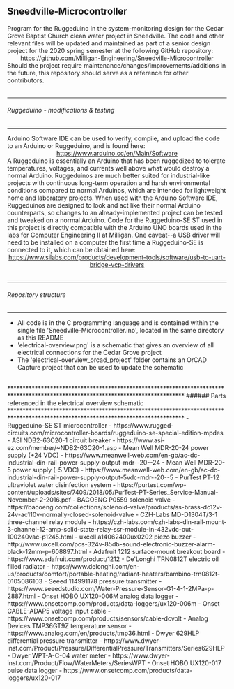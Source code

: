 ## Sneedville-Microcontroller  
  Program for the Ruggeduino in the system-monitoring design for the Cedar Grove Baptist Church clean water project in
  Sneedville. The code and other relevant files will be updated and maintained as part of a senior design project for the 2020
  spring semester at the following GitHub repository:  
  <span style="display:block;text-align:center">https://github.com/Milligan-Engineering/Sneedville-Microcontroller</span>
  Should the project require maintenance/changes/improvements/additions in the future, this repository should serve as a
  reference for other contributors.
  <br><br>
*********************************************************************************************************************************
###### Ruggeduino - modifications & testing
*********************************************************************************************************************************
  Arduino Software IDE can be used to verify, compile, and upload the code to an Arduino or Ruggeduino, and is found here:  
  <span style="display:block;text-align:center">https://www.arduino.cc/en/Main/Software</span>
  A Ruggeduino is essentially an Arduino that has been ruggedized to tolerate temperatures, voltages, and currents well above
  what would destroy a normal Arduino. Ruggeduinos are much better suited for industrial-like projects with continuous long-term
  operation and harsh environmental conditions compared to normal Arduinos, which are intended for lightweight home and
  laboratory projects. When used with the Arduino Software IDE, Ruggeduinos are designed to look and act like their normal
  Arduino counterparts, so changes to an already-implemented project can be tested and tweaked on a normal Arduino. Code for the
  Ruggeduino-SE ST used in this project is directly compatible with the Arduino UNO boards used in the labs for Computer
  Engineering II at Milligan. One caveat--a USB driver will need to be installed on a computer the first time a Ruggeduino-SE is
  connected to it, which can be obtained here:  
  <span style="display:block;text-align:center">https://www.silabs.com/products/development-tools/software/usb-to-uart-bridge-vcp-drivers</span>
  <br>
*********************************************************************************************************************************
###### Repository structure
*********************************************************************************************************************************
  - All code is in the C programming language and is contained within the single file 'Sneedville-Microcontroller.ino', located
    in the same directory as this README  
  - 'electrical-overview.png' is a schematic that gives an overview of all electrical connections for the Cedar Grove project  
  - The 'electrical-overview_orcad_project' folder contains an OrCAD Capture project that can be used to update the schematic  
  <br>
*********************************************************************************************************************************
###### Parts referenced in the electrical overview schematic
*********************************************************************************************************************************
  - Ruggeduino-SE ST microcontroller
      - https://www.rugged-circuits.com/microcontroller-boards/ruggeduino-se-special-edition-mpdes
  - ASI NDB2-63C20-1 circuit breaker
      - https://www.asi-ez.com/member/~NDB2-63C20-1.asp
  - Mean Well MDR-20-24 power supply (+24 VDC)
      - https://www.meanwell-web.com/en-gb/ac-dc-industrial-din-rail-power-supply-output-mdr--20--24
  - Mean Well MDR-20-5 power supply (-5 VDC)
      - https://www.meanwell-web.com/en-gb/ac-dc-industrial-din-rail-power-supply-output-5vdc-mdr--20--5
  - PurTest PT-12 ultraviolet water disinfection system
      - https://purtest.com/wp-content/uploads/sites/7409/2018/05/PurTest-PT-Series_Service-Manual-November-2-2016.pdf
  - BACOENG P0559 solenoid valve
      - https://bacoeng.com/collections/solenoid-valve/products/ss-brass-dc12v-24v-ac110v-normally-closed-solenoid-valve
  - CZH-Labs MD-D1304T/3-1 three-channel relay module
      - https://czh-labs.com/czh-labs-din-rail-mount-3-channel-12-amp-solid-state-relay-ssr-module-in-432vdc-out-100240vac-p1245.html
  - uxcell a14062400ux0202 piezo buzzer
      - http://www.uxcell.com/pcs-324v-85db-sound-electronic-buzzer-alarm-black-12mm-p-608897.html
  - Adafruit 1212 surface-mount breakout board
      - https://www.adafruit.com/product/1212
  - De'Longhi TRN0812T electric oil filled radiator
      - https://www.delonghi.com/en-us/products/comfort/portable-heating/radiant-heaters/bambino-trn0812t-0105086103
  - Seeed 114991178 pressure transmitter
      - https://www.seeedstudio.com/Water-Pressure-Sensor-G1-4-1-2MPa-p-2887.html
  - Onset HOBO UX120-006M analog data logger
      - https://www.onsetcomp.com/products/data-loggers/ux120-006m
  - Onset CABLE-ADAP5 voltage input cable
      - https://www.onsetcomp.com/products/sensors/cable-dcvolt
  - Analog Devices TMP36GT9Z temperature sensor
      - https://www.analog.com/en/products/tmp36.html
  - Dwyer 629HLP differential pressure transmitter
      - https://www.dwyer-inst.com/Product/Pressure/DifferentialPressure/Transmitters/Series629HLP
  - Dwyer WPT-A-C-04 water meter
      - https://www.dwyer-inst.com/Product/Flow/WaterMeters/SeriesWPT
  - Onset HOBO UX120-017 pulse data logger
      - https://www.onsetcomp.com/products/data-loggers/ux120-017
